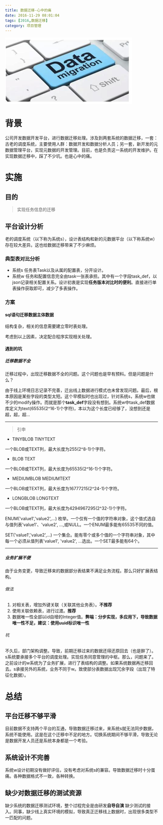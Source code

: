 ```yaml
---
title: 数据迁移-心中的痛
date: 2016-11-29 08:01:04
tags: [2016,数据迁移]
category: 项目管理
---
```


![](https://github.com/alanzhang211/blog-image/raw/master//2016/11/28/data.png)
# 背景
公司开发数据开发平台，进行数据迁移处理。涉及到两套系统的数据迁移，一套：古老的调度系统，主要使用人群：数据开发和数据分析人员；另一套，新开发的元数据管理平台，实现元数据的开发管理。目前，也是负责这一系统的开发维护。在实现数据迁移中，踩了不少坑。也是心中的痛。

<!--more-->

# 实施
## 目的
> 实现任务信息的迁移

## 平台设计分析
老的调度系统（以下称为系统s），设计表结构和新的元数据平台（以下称系统w）存在较大差异。这也给数据迁移带来了不少麻烦。

### 典型表对比分析
+ 系统s
任务表Task以及从属的配置表，分开设计。
+ 系统w
任务和配置信息完全由task一张表承担。其中有一个字段task_def，以json记录相关配置关系。设计初衷是实现**任务版本对比时的便利**。直接进行单表操作获取即可，减少了多表操作。

### 方案
#### sql语句迁移数据主体数据
结构复杂，相关的信息需要建立零时表处理。

考虑到以上因素，决定配合程序实现相关处理。

#### 遇到的坑
##### 迁移数据不全
迁移过程中，出现迁移数据不全的问题。这个问题也是早有预料。但是问题是什么？

由于线上环境日志记录不完善，迁出线上数据进行模式也未曾发现问题。最后，根本原因是某些字段的类型太短。这个早模拟时也出现过，针对系统s，系统w也做不少的modify操作。而就是那个**task_def**字段没有想到。系统w中task_def数据库定义为text(65535(2^16-1)个字符)，本以为这个长度已经够了，没想到还是超，超，超...

---
> 引申

+ TINYBLOB TINYTEXT

一个BLOB或TEXT列，最大长度为255(2^8-1)个字符。

+ BLOB TEXT

一个BLOB或TEXT列，最大长度为65535(2^16-1)个字符。

+ MEDIUMBLOB MEDIUMTEXT

一个BLOB或TEXT列，最大长度为16777215(2^24-1)个字符。
+ LONGBLOB LONGTEXT

一个BLOB或TEXT列，最大长度为4294967295(2^32-1)个字符。

ENUM('value1','value2',...)
枚举。一个仅有一个值的字符串对象，这个值式选自与值列表'value1'、'value2', ...,或NULL。一个ENUM最多能有65535不同的值。

SET('value1','value2',...)
一个集合。能有零个或多个值的一个字符串对象，其中每一个必须从值列表'value1', 'value2', ...选出。一个SET最多能有64个。

---

##### 业务扩展不便
由于业务变更，导致迁移来的数据部分表结果不满足业务流程。那么只好扩展表结构。

###### 做法
1. 对相关表，增加外键关联（关联其他业务表）。**不推荐**
2. 使用关联依赖表，进行过渡。**推荐**
3. 数据唯一性全部以id自增的Integer值。**弊端：分步实现，多应用下，导致数据唯一性不足，建议：使用uuid标识唯一性**

###### 坑
不久后，部门架构调整。导致，前期迁移过来的数据还得还原回去（也是醉了）。s系统要承接多个平台的调度处理。实现任务同意管理的中枢。那么，问题来了。之前设计的w系统为了业务扩展，进行了表结构的调整。如果系统数据再迁移回去。s承接另外的系统，业务不同于w。致使部分表数据出现冗余字段（出现了特征化数据）。

# 总结
## 平台迁移不够平滑
目前数据不支持两个平台的互通，导致数据迁移过来，来系统s就无法同步数据，系统不能使用。这是在这个迁移中不足的地方。切换系统期间不够平滑，导致无论是数据开发人员还是系统本身都是一个考验。

## 系统设计不完善
系统w设计初期没有做好评估，没有考虑对系统s的兼容。导致数据迁移时十分蛋痛。各种数据格式不一致，各种转换。

## 缺少对数据迁移的测试资源
缺少系统的数据迁移测试环境，整个过程完全是由研发**自导自演** 缺少测试的接入。同事，缺少线上真实环境的模拟，导致真正迁移线上数据时，出现很多类型不一匹配的问题。
